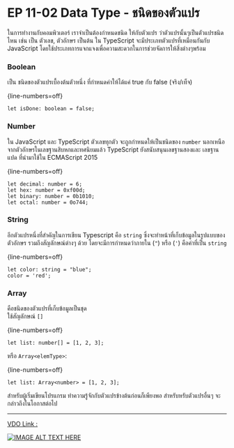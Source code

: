 # EP 11-02 Data Type - ชนิดของตัวแปร

ในการทำงานกับคอมพิวเตอร์ เราจำเป็นต้องกำหนดชนิด ให้กับตัวแปร ว่าตัวแปรนั้นๆเป็นตัวแปรชนิดไหน เช่น เป็น ตัวเลข, ตัวอักษร เป็นต้น ใน TypeScript จะมีประเภทตัวแปรที่เหมือนกันกับ JavaScript โดยใช้ประเภทการแจกแจงเพื่อความสะดวกในการช่วยจัดการให้สิ่งต่างๆพร้อม

### Boolean

เป็น ชนิดของตัวแปรเบื้องต้นตัวหนึ่ง ที่กำหนดค่าให้ได้แค่  true กับ false (จริง/เท็จ)

{line-numbers=off} 
~~~~~~~~ 
let isDone: boolean = false;
~~~~~~~~

### Number

ใน JavaScript และ TypeScript ตัวเลขทุกตัว จะถูกกำหนดให้เป็นชนิดของ `number` นอกเหนือจากตัวอักษรในเลขฐานสิบหกและทศนิยมแล้ว TypeScript ยังสนับสนุนเลขฐานสองและ เลขฐานแปด ที่นำมาใช้ใน ECMAScript 2015

{line-numbers=off} 
~~~~~~~~ 
let decimal: number = 6;
let hex: number = 0xf00d;
let binary: number = 0b1010;
let octal: number = 0o744;
~~~~~~~~

### String

อีกตัวแปรหนึ่งที่สำคัญในการเขียน Typescript คือ `string` ซึ่งจะทำหน้าที่เก็บข้อมูลในรูปแบบของตัวอักษร รวมถึงสัญลักษณ์ต่างๆ ด้วย โดยจะมีการกำหนดว่าภายใน (`"`) หรือ (`'`) คือค่าที่เป็น  `string`

{line-numbers=off} 
~~~~~~~~ 
let color: string = "blue";
color = 'red';
~~~~~~~~

### Array

คือชนิดของตัวแปรที่เก็บข้อมูลเป็นชุด  
ใช้สัญลักษณ์ `[]` 

{line-numbers=off} 
~~~~~~~~ 
let list: number[] = [1, 2, 3];
~~~~~~~~

หรือ `Array<elemType>`:

{line-numbers=off} 
~~~~~~~~ 
let list: Array<number> = [1, 2, 3];
~~~~~~~~

สำหรับผู้เริ่มเขียนโปรแกรม ทำความรู้จักกับตัวแปรข้างต้นก่อนก็เพียงพอ สำหรับหรับตัวแปรอื่นๆ จะกล่าวถึงในโอกาสต่อไป

*** 

[VDO Link : ](https://youtu.be/eDu6MXn8G34)

[![IMAGE ALT TEXT HERE](images/EP11/Items.PNG)](https://youtu.be/eDu6MXn8G34)

